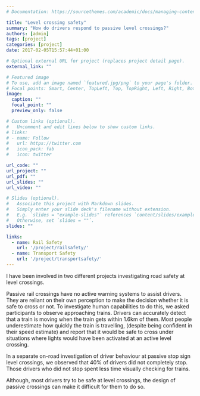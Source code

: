 ```yaml
---
# Documentation: https://sourcethemes.com/academic/docs/managing-content/

title: "Level crossing safety"
summary: "How do drivers respond to passive level crossings?"
authors: [admin]
tags: [project]
categories: [project]
date: 2017-02-05T15:57:44+01:00

# Optional external URL for project (replaces project detail page).
external_link: ""

# Featured image
# To use, add an image named `featured.jpg/png` to your page's folder.
# Focal points: Smart, Center, TopLeft, Top, TopRight, Left, Right, BottomLeft, Bottom, BottomRight.
image:
  caption: ""
  focal_point: ""
  preview_only: false

# Custom links (optional).
#   Uncomment and edit lines below to show custom links.
# links:
# - name: Follow
#   url: https://twitter.com
#   icon_pack: fab
#   icon: twitter

url_code: ""
url_project: ""
url_pdf: ""
url_slides: ""
url_video: ""

# Slides (optional).
#   Associate this project with Markdown slides.
#   Simply enter your slide deck's filename without extension.
#   E.g. `slides = "example-slides"` references `content/slides/example-slides.md`.
#   Otherwise, set `slides = ""`.
slides: ""

links:
  - name: Rail Safety
    url: '/project/railsafety/'
  - name: Transport Safety
    url: '/project/transportsafety/'
---
```

I have been involved in two different projects investigating road safety at level crossings. 

Passive rail crossings have no active warning systems to assist drivers. They are reliant on their own perception to make the decision whether it is safe to cross or not. To investigate human capabilities to do this, we asked participants to observe approaching trains. Drivers can accurately detect that a train is moving when the train gets within 1.6km of them. Most people underestimate how quickly the train is travelling, (despite being confident in their speed estimate) and report that it would be safe to cross under situations where lights would have been activated at an active level crossing. 

In a separate on-road investigation of driver behaviour at passive stop sign level crossings, we observed that 40% of drivers did not completely stop. Those drivers who did not stop spent less time visually checking for trains. 

Although, most drivers try to be safe at level crossings, the design of passive crossings can make it difficult for them to do so. 



